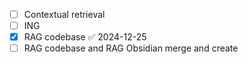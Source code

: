 - [ ] Contextual retrieval
- [ ] ING
- [x] RAG codebase ✅ 2024-12-25
- [ ] RAG codebase and RAG Obsidian merge and create